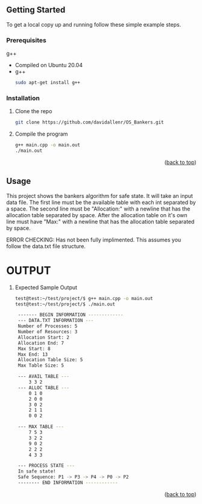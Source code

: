 

<!-- GETTING STARTED -->
## Getting Started

To get a local copy up and running follow these simple example steps.

### Prerequisites

g++
* Compiled on Ubuntu 20.04 
* g++
  ```sh
  sudo apt-get install g++
  ```

### Installation
1. Clone the repo
   ```sh
   git clone https://github.com/davidallenr/OS_Bankers.git
   ```
2. Compile the program
   ```sh
   g++ main.cpp -o main.out
   ./main.out
   ```
<p align="right">(<a href="#top">back to top</a>)</p>



<!-- USAGE EXAMPLES -->
## Usage

This project shows the bankers algorithm for safe state. It will take an input data file.
The first line must be the available table with each int separated by a space.
The second line must be "Allocation:" with a newline that has the allocation table separated by space.
After the allocation table on it's own line must have "Max:" with a newline that has the allocation table separated by space.

ERROR CHECKING: Has not been fully implimented. This assumes you follow the data.txt file structure.

# OUTPUT
1. Expected Sample Output
   ```sh
   test@test:~/test/project/$ g++ main.cpp -o main.out
   test@test:~/test/project/$ ./main.out

    ------- BEGIN INFORMATION -------------
    --- DATA.TXT INFORMATION ---
    Number of Processes: 5
    Number of Resources: 3
    Allocation Start: 2
    Allocation End: 7
    Max Start: 8
    Max End: 13
    Allocation Table Size: 5
    Max Table Size: 5

    --- AVAIL TABLE ---
        3 3 2 
    --- ALLOC TABLE ---
        0 1 0
        2 0 0
        3 0 2
        2 1 1
        0 0 2

    --- MAX TABLE ---
        7 5 3
        3 2 2
        9 0 2
        2 2 2
        4 3 3

    --- PROCESS STATE ---
    In safe state! 
    Safe Sequence: P1 -> P3 -> P4 -> P0 -> P2
    -------- END INFORMATION ------------
   ```

<p align="right">(<a href="#top">back to top</a>)</p>

